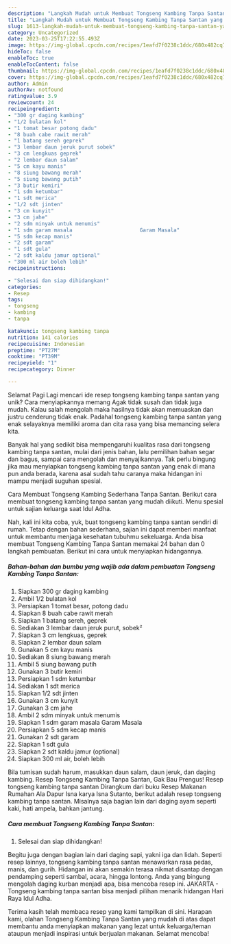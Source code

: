 ```yaml
---
description: "Langkah Mudah untuk Membuat Tongseng Kambing Tanpa Santan yang Lezat Sekali, Mantap"
title: "Langkah Mudah untuk Membuat Tongseng Kambing Tanpa Santan yang Lezat Sekali, Mantap"
slug: 1613-langkah-mudah-untuk-membuat-tongseng-kambing-tanpa-santan-yang-lezat-sekali-mantap
category: Uncategorized
date: 2023-03-25T17:22:55.493Z
image: https://img-global.cpcdn.com/recipes/1eafd7f0238c1ddc/680x482cq70/tongseng-kambing-tanpa-santan-foto-resep-utama.jpg
hideToc: false
enableToc: true
enableTocContent: false
thumbnail: https://img-global.cpcdn.com/recipes/1eafd7f0238c1ddc/680x482cq70/tongseng-kambing-tanpa-santan-foto-resep-utama.jpg
cover: https://img-global.cpcdn.com/recipes/1eafd7f0238c1ddc/680x482cq70/tongseng-kambing-tanpa-santan-foto-resep-utama.jpg
author: Admin
authorAv: notfound
ratingvalue: 3.9
reviewcount: 24
recipeingredient:
- "300 gr daging kambing"
- "1/2 bulatan kol"
- "1 tomat besar potong dadu"
- "8 buah cabe rawit merah"
- "1 batang sereh geprek"
- "3 lembar daun jeruk purut sobek"
- "3 cm lengkuas geprek"
- "2 lembar daun salam"
- "5 cm kayu manis"
- "8 siung bawang merah"
- "5 siung bawang putih"
- "3 butir kemiri"
- "1 sdm ketumbar"
- "1 sdt merica"
- "1/2 sdt jinten"
- "3 cm kunyit"
- "3 cm jahe"
- "2 sdm minyak untuk menumis"
- "1 sdm garam masala                      Garam Masala"
- "5 sdm kecap manis"
- "2 sdt garam"
- "1 sdt gula"
- "2 sdt kaldu jamur optional"
- "300 ml air boleh lebih"
recipeinstructions:

- "Selesai dan siap dihidangkan!"
categories:
- Resep
tags:
- tongseng
- kambing
- tanpa

katakunci: tongseng kambing tanpa 
nutrition: 141 calories
recipecuisine: Indonesian
preptime: "PT27M"
cooktime: "PT39M"
recipeyield: "1"
recipecategory: Dinner

---
```



Selamat Pagi Lagi mencari ide resep tongseng kambing tanpa santan yang unik? Cara menyiapkannya memang Agak tidak susah dan tidak juga mudah. Kalau salah mengolah maka hasilnya tidak akan memuaskan dan justru cenderung tidak enak. Padahal tongseng kambing tanpa santan yang enak selayaknya memiliki aroma dan cita rasa yang bisa memancing selera kita.


Banyak hal yang sedikit bisa mempengaruhi kualitas rasa dari tongseng kambing tanpa santan, mulai dari jenis bahan, lalu pemilihan bahan segar dan bagus, sampai cara mengolah dan menyajikannya. Tak perlu bingung jika mau menyiapkan tongseng kambing tanpa santan yang enak di mana pun anda berada, karena asal sudah tahu caranya maka hidangan ini mampu menjadi suguhan spesial.

Cara Membuat Tongseng Kambing Sederhana Tanpa Santan. Berikut cara membuat tongseng kambing tanpa santan yang mudah diikuti. Menu spesial untuk sajian keluarga saat Idul Adha.


Nah, kali ini kita coba, yuk, buat tongseng kambing tanpa santan sendiri di rumah. Tetap dengan bahan sederhana, sajian ini dapat memberi manfaat untuk membantu menjaga kesehatan tubuhmu sekeluarga. Anda bisa membuat Tongseng Kambing Tanpa Santan memakai 24 bahan dan 0 langkah pembuatan. Berikut ini cara untuk menyiapkan hidangannya.

<!--inarticleads1-->

##### Bahan-bahan dan bumbu yang wajib ada dalam pembuatan Tongseng Kambing Tanpa Santan:

1. Siapkan 300 gr daging kambing
1. Ambil 1/2 bulatan kol
1. Persiapkan 1 tomat besar, potong dadu
1. Siapkan 8 buah cabe rawit merah
1. Siapkan 1 batang sereh, geprek
1. Sediakan 3 lembar daun jeruk purut, sobek²
1. Siapkan 3 cm lengkuas, geprek
1. Siapkan 2 lembar daun salam
1. Gunakan 5 cm kayu manis
1. Sediakan 8 siung bawang merah
1. Ambil 5 siung bawang putih
1. Gunakan 3 butir kemiri
1. Persiapkan 1 sdm ketumbar
1. Sediakan 1 sdt merica
1. Siapkan 1/2 sdt jinten
1. Gunakan 3 cm kunyit
1. Gunakan 3 cm jahe
1. Ambil 2 sdm minyak untuk menumis
1. Siapkan 1 sdm garam masala                      Garam Masala
1. Persiapkan 5 sdm kecap manis
1. Gunakan 2 sdt garam
1. Siapkan 1 sdt gula
1. Siapkan 2 sdt kaldu jamur (optional)
1. Siapkan 300 ml air, boleh lebih


Bila tumisan sudah harum, masukkan daun salam, daun jeruk, dan daging kambing. Resep Tongseng Kambing Tanpa Santan, Gak Bau Prengus! Resep tongseng kambing tanpa santan Dirangkum dari buku Resep Makanan Rumahan Ala Dapur Isna karya Isna Sutanto, berikut adalah resep tongseng kambing tanpa santan. Misalnya saja bagian lain dari daging ayam seperti kaki, hati ampela, bahkan jantung. 

<!--inarticleads2-->

##### Cara membuat Tongseng Kambing Tanpa Santan:


1. Selesai dan siap dihidangkan!

Begitu juga dengan bagian lain dari daging sapi, yakni iga dan lidah. Seperti resep lainnya, tongseng kambing tanpa santan menawarkan rasa pedas, manis, dan gurih. Hidangan ini akan semakin terasa nikmat disantap dengan pendamping seperti sambal, acara, hingga lontong. Anda yang bingung mengolah daging kurban menjadi apa, bisa mencoba resep ini. JAKARTA - Tongseng kambing tanpa santan bisa menjadi pilihan menarik hidangan Hari Raya Idul Adha. 

Terima kasih telah membaca resep yang kami tampilkan di sini. Harapan kami, olahan Tongseng Kambing Tanpa Santan yang mudah di atas dapat membantu anda menyiapkan makanan yang lezat untuk keluarga/teman ataupun menjadi inspirasi untuk berjualan makanan. Selamat mencoba!
